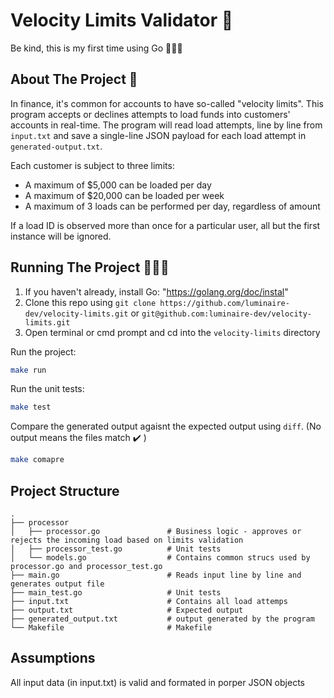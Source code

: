# Velocity Limits Validator 💸

Be kind, this is my first time using Go 🙇🏻‍♀️

## About The Project 📙

In finance, it's common for accounts to have so-called "velocity limits". This program accepts or declines attempts to load funds into customers' accounts in real-time. The program will read load attempts, line by line from `input.txt` and save a single-line JSON payload for each load attempt in `generated-output.txt`.

Each customer is subject to three limits:

- A maximum of $5,000 can be loaded per day
- A maximum of $20,000 can be loaded per week
- A maximum of 3 loads can be performed per day, regardless of amount

If a load ID is observed more than once for a particular user, all but the first instance will be ignored.

## Running The Project 🏃🏽‍♀️

 1. If you haven't already, install Go: "https://golang.org/doc/instal"
 2. Clone this repo using `git clone https://github.com/luminaire-dev/velocity-limits.git` or `git@github.com:luminaire-dev/velocity-limits.git` 
 3. Open terminal or cmd prompt and cd into the `velocity-limits` directory


Run the project:

```sh
make run
```

Run the unit tests:

```sh
make test
```

Compare the generated output  agaisnt the expected output using `diff`. (No output means the files match ✔️ )

```sh
make comapre
```

## Project Structure

```
.
├── processor                     
│   ├── processor.go               # Business logic - approves or rejects the incoming load based on limits validation
│   ├── processor_test.go          # Unit tests 
│   └── models.go                  # Contains common strucs used by processor.go and processor_test.go
├── main.go                        # Reads input line by line and generates output file
├── main_test.go                   # Unit tests 
├── input.txt                      # Contains all load attemps
├── output.txt                     # Expected output
├── generated_output.txt           # output generated by the program
└── Makefile                       # Makefile
```

## Assumptions

All input data (in input.txt) is valid and formated in porper JSON objects 
